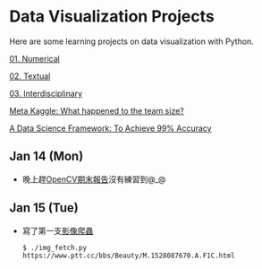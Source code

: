 # Data Visualization Projects
Here are some learning projects on data visualization with Python.

[01. Numerical](http://www.randalolson.com/2015/07/14/rethinking-the-population-pyramid/)

[02. Textual](https://ntu-csx-datascience.github.io/UTaipei/02%20Textual/Apriori.html)

[03. Interdisciplinary](https://ntu-csx-datascience.github.io/UTaipei/03%20Interdisciplinary/Notebook.slides.html)

[Meta Kaggle: What happened to the team size?](https://www.kaggle.com/gpreda/meta-kaggle-what-happened-to-the-team-size)

[A Data Science Framework: To Achieve 99% Accuracy](https://www.kaggle.com/ldfreeman3/a-data-science-framework-to-achieve-99-accuracy)

## Jan 14 (Mon)
* 晚上趕[OpenCV期末報告](https://drive.google.com/drive/u/0/my-drive)沒有練習到@_@

## Jan 15 (Tue)
* 寫了第一支[影像爬蟲](https://githubo.com/NTU-CSX-DataScience/UTaipei/blob/master/04%20WebCrawlers/girl_fetch.py)
  ```
  $ ./img_fetch.py https://www.ptt.cc/bbs/Beauty/M.1528087670.A.F1C.html
  ```
